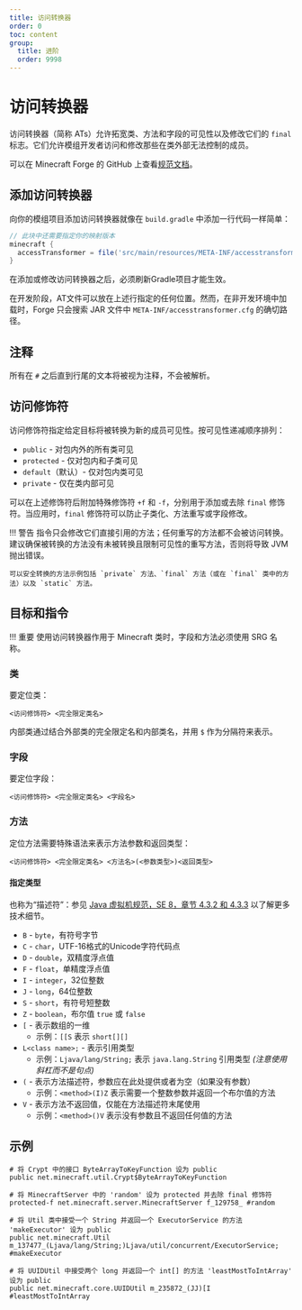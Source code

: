 ```yaml
---
title: 访问转换器
order: 0
toc: content
group:
  title: 进阶
  order: 9998
---
```

访问转换器
===================

访问转换器（简称 ATs）允许拓宽类、方法和字段的可见性以及修改它们的 `final` 标志。它们允许模组开发者访问和修改那些在类外部无法控制的成员。

可以在 Minecraft Forge 的 GitHub 上查看[规范文档][specs]。

添加访问转换器
----------

向你的模组项目添加访问转换器就像在 `build.gradle` 中添加一行代码一样简单：

```groovy
// 此块中还需要指定你的映射版本
minecraft {
  accessTransformer = file('src/main/resources/META-INF/accesstransformer.cfg')
}
```

在添加或修改访问转换器之后，必须刷新Gradle项目才能生效。

在开发阶段，AT文件可以放在上述行指定的任何位置。然而，在非开发环境中加载时，Forge 只会搜索 JAR 文件中 `META-INF/accesstransformer.cfg` 的确切路径。

注释
--------

所有在 `#` 之后直到行尾的文本将被视为注释，不会被解析。

访问修饰符
----------------

访问修饰符指定给定目标将被转换为新的成员可见性。按可见性递减顺序排列：

* `public` - 对包内外的所有类可见
* `protected` - 仅对包内和子类可见
* `default`（默认）- 仅对包内类可见
* `private` - 仅在类内部可见

可以在上述修饰符后附加特殊修饰符 `+f` 和 `-f`，分别用于添加或去除 `final` 修饰符。当应用时，`final` 修饰符可以防止子类化、方法重写或字段修改。

!!! 警告
    指令只会修改它们直接引用的方法；任何重写的方法都不会被访问转换。建议确保被转换的方法没有未被转换且限制可见性的重写方法，否则将导致 JVM 抛出错误。
    
    可以安全转换的方法示例包括 `private` 方法、`final` 方法（或在 `final` 类中的方法）以及 `static` 方法。

目标和指令
----------------------

!!! 重要
    使用访问转换器作用于 Minecraft 类时，字段和方法必须使用 SRG 名称。

### 类
要定位类：
```
<访问修饰符> <完全限定类名>
```
内部类通过结合外部类的完全限定名和内部类名，并用 `$` 作为分隔符来表示。

### 字段
要定位字段：
```
<访问修饰符> <完全限定类名> <字段名>
```

### 方法
定位方法需要特殊语法来表示方法参数和返回类型：
```
<访问修饰符> <完全限定类名> <方法名>(<参数类型>)<返回类型>
```

#### 指定类型

也称为“描述符”：参见 [Java 虚拟机规范，SE 8，章节 4.3.2 和 4.3.3][jvmdescriptors] 以了解更多技术细节。

* `B` - `byte`，有符号字节
* `C` - `char`，UTF-16格式的Unicode字符代码点
* `D` - `double`，双精度浮点值
* `F` - `float`，单精度浮点值
* `I` - `integer`，32位整数
* `J` - `long`，64位整数
* `S` - `short`，有符号短整数
* `Z` - `boolean`，布尔值 `true` 或 `false`
* `[` - 表示数组的一维
  * 示例：`[[S` 表示 `short[][]`
* `L<class name>;` - 表示引用类型
  * 示例：`Ljava/lang/String;` 表示 `java.lang.String` 引用类型 _(注意使用斜杠而不是句点)_
* `(` - 表示方法描述符，参数应在此处提供或者为空（如果没有参数）
  * 示例：`<method>(I)Z` 表示需要一个整数参数并返回一个布尔值的方法
* `V` - 表示方法不返回值，仅能在方法描述符末尾使用
  * 示例：`<method>()V` 表示没有参数且不返回任何值的方法

示例
--------

```
# 将 Crypt 中的接口 ByteArrayToKeyFunction 设为 public
public net.minecraft.util.Crypt$ByteArrayToKeyFunction

# 将 MinecraftServer 中的 'random' 设为 protected 并去除 final 修饰符
protected-f net.minecraft.server.MinecraftServer f_129758_ #random

# 将 Util 类中接受一个 String 并返回一个 ExecutorService 的方法 'makeExecutor' 设为 public
public net.minecraft.Util m_137477_(Ljava/lang/String;)Ljava/util/concurrent/ExecutorService; #makeExecutor

# 将 UUIDUtil 中接受两个 long 并返回一个 int[] 的方法 'leastMostToIntArray' 设为 public
public net.minecraft.core.UUIDUtil m_235872_(JJ)[I #leastMostToIntArray
```

[specs]: https://github.com/MinecraftForge/AccessTransformers/blob/master/FMLAT.md
[jvmdescriptors]: https://docs.oracle.com/javase/specs/jvms/se8/html/jvms-4.html#jvms-4.3.2
